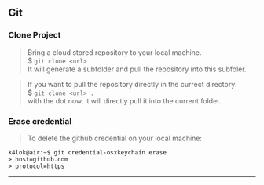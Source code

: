 ## Git
### Clone Project
> Bring a cloud stored repository to your local machine. <br/>
> $ `git clone <url>` <br/>
> It will generate a subfolder and pull the repository into this subfoler.

> If you want to pull the repository directly in the currect directory: <br/>
> $ `git clone <url> .` <br/>
> with the dot now, it will directly pull it into the current folder.

### Erase credential
> To delete the github credential on your local machine: <br>
```console
k4lok@air:~$ git credential-osxkeychain erase
> host=github.com
> protocol=https
``` 

---
